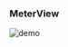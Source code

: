 ### MeterView
![demo](https://user-images.githubusercontent.com/46586841/71657771-9eb7cc80-2d84-11ea-8b0b-b0eada986258.gif)
